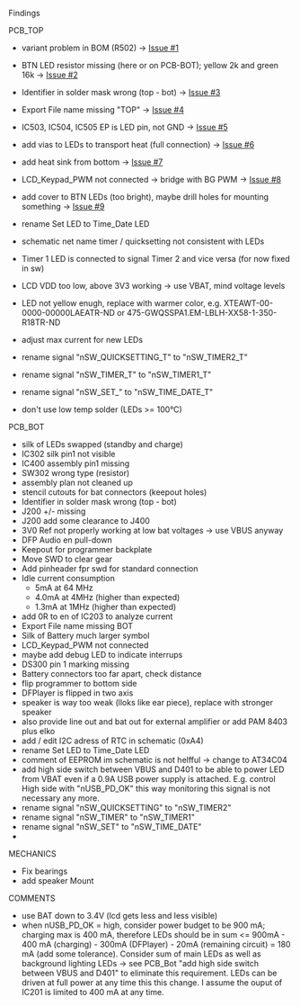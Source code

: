 Findings

PCB_TOP
- variant problem in BOM (R502) -> [Issue #1](https://github.com/mariuste/LCD_Timer_Clock/issues/1)
- BTN LED resistor missing (here or on PCB-BOT); yellow 2k and green 16k -> [Issue #2](https://github.com/mariuste/LCD_Timer_Clock/issues/2)
- Identifier in solder mask wrong (top - bot) -> [Issue #3](https://github.com/mariuste/LCD_Timer_Clock/issues/3)
- Export File name missing "TOP" -> [Issue #4](https://github.com/mariuste/LCD_Timer_Clock/issues/4)
- IC503, IC504, IC505 EP is LED pin, not GND -> [Issue #5](https://github.com/mariuste/LCD_Timer_Clock/issues/5)
- add vias to LEDs to transport heat (full connection) -> [Issue #6](https://github.com/mariuste/LCD_Timer_Clock/issues/6)
- add heat sink from bottom -> [Issue #7](https://github.com/mariuste/LCD_Timer_Clock/issues/7)
- LCD_Keypad_PWM not connected -> bridge with BG PWM -> [Issue #8](https://github.com/mariuste/LCD_Timer_Clock/issues/8)
- add cover to BTN LEDs (too bright), maybe drill holes for mounting something -> [Issue #9](https://github.com/mariuste/LCD_Timer_Clock/issues/9)
- rename Set LED to Time_Date LED 
- schematic net name timer / quicksetting not consistent with LEDs
- Timer 1 LED is connected to signal Timer 2 and vice versa (for now fixed in sw)
- LCD VDD too low, above 3V3 working -> use VBAT, mind voltage levels
- LED not yellow enugh, replace with warmer color, e.g. XTEAWT-00-0000-00000LAEATR-ND or 475-GWQSSPA1.EM-LBLH-XX58-1-350-R18TR-ND
- adjust max current for new LEDs
- rename signal "nSW_QUICKSETTING_T" to "nSW_TIMER2_T"
- rename signal "nSW_TIMER_T" to "nSW_TIMER1_T"
- rename signal "nSW_SET_" to "nSW_TIME_DATE_T"

- don't use low temp solder (LEDs >= 100°C)

PCB_BOT
- silk of LEDs swapped (standby and charge)
- IC302 silk pin1 not visible
- IC400 assembly pin1 missing
- SW302 wrong type (resistor)
- assembly plan not cleaned up
- stencil cutouts for bat connectors (keepout holes)
- Identifier in solder mask wrong (top - bot)
- J200 +/- missing
- J200 add some clearance to J400
- 3V0 Ref not properly working at low bat voltages -> use VBUS anyway
- DFP Audio en pull-down
- Keepout for programmer backplate
- Move SWD to clear gear
- Add pinheader fpr swd for standard connection
- Idle current consumption
  - 5mA at 64 MHz
  - 4.0mA at 4MHz (higher than expected)
  - 1.3mA at 1MHz (higher than expected)
- add 0R to en of IC203 to analyze current
- Export File name missing BOT
- Silk of Battery much larger symbol
- LCD_Keypad_PWM not connected
- maybe add debug LED to indicate interrups
- DS300 pin 1 marking missing
- Battery connectors too far apart, check distance
- flip programmer to bottom side
- DFPlayer is flipped in two axis
- speaker is way too weak (lloks like ear piece), replace with stronger speaker
- also provide line out and bat out for external amplifier or add PAM 8403 plus elko
- add / edit I2C adress of RTC in schematic (0xA4)
- rename Set LED to Time_Date LED 
- comment of EEPROM im schematic is not helfful -> change to AT34C04
- add high side switch between VBUS and D401 to be able to power LED from VBAT even if a 0.9A USB power supply is attached. E.g. control High side with  "nUSB_PD_OK" this way monitoring this signal is not necessary any more.
- rename signal "nSW_QUICKSETTING" to "nSW_TIMER2"
- rename signal "nSW_TIMER" to "nSW_TIMER1"
- rename signal "nSW_SET" to "nSW_TIME_DATE"
- 
MECHANICS
- Fix bearings
- add speaker Mount

COMMENTS
- use BAT down to 3.4V (lcd gets less and less visible)
- when nUSB_PD_OK = high, consider power budget to be 900 mA; charging max is 400 mA, therefore LEDs should be in sum <= 900mA - 400 mA (charging) - 300mA (DFPlayer) - 20mA (remaining circuit) = 180 mA (add some tolerance). Consider sum of main LEDs as well as background lighting LEDs -> see PCB_Bot "add high side switch between VBUS and D401" to eliminate this requirement. LEDs can be driven at full power at any time this this change. I assume the ouput of IC201 is limited to 400 mA at any time.
